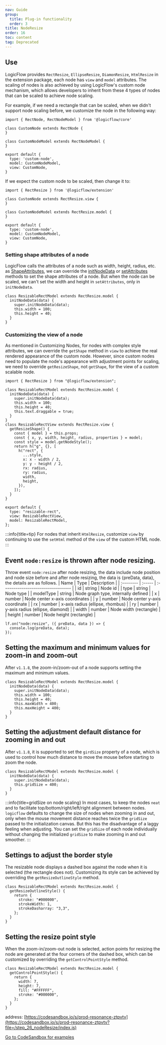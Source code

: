 ```yaml
---
nav: Guide
group:
  title: Plug-in functionality
  order: 3
title: NodeResize
order: 16
toc: content
tag: Deprecated
---
```


## Use

LogicFlow provides `RectResize`, `EllipseResize`, `DiamonResize`, `HtmlResize` in the extension package, each node has `view` and `model` attributes. The scaling of nodes is also achieved by using LogicFlow's custom node mechanism, which allows developers to inherit from these 4 types of nodes that can be scaled to achieve node scaling.

For example, if we need a rectangle that can be scaled, when we didn't support node scaling before, we customize the node in the following way:

```tsx | pure
import { RectNode, RectNodeModel } from '@logicflow/core'

class CustomNode extends RectNode {
}

class CustomNodeModel extends RectNodeModel {
}

export default {
  type: 'custom-node',
  model: CustomNodeModel,
  view: CustomNode,
}
```

If we expect the custom node to be scaled, then change it to:

```tsx | pure
import { RectResize } from '@logicflow/extension'

class CustomNode extends RectResize.view {
}

class CustomNodeModel extends RectResize.model {
}

export default {
  type: 'custom-node',
  model: CustomNodeModel,
  view: CustomNode,
}
```

### Setting shape attributes of a node

LogicFlow calls the attributes of a node such as width, height, radius, etc. as [ShapeAttributes](../../api/nodeModel.en.md#Shape-Attributes), we can override the [initNodeData](../../api/nodeModel.en.md#getoutlinestyle) or [ setAttributes](../../api/nodeModel.en.md#setattributes) methods to set the shape attributes of a node. But when the node can be scaled, we can't set the width and height in `setAttributes`, only in `initNodeData`.

```tsx | pure
class ResizableRectModel extends RectResize.model {
  initNodeData(data) {
    super.initNodeData(data);
    this.width = 100;
    this.height = 40;
  }
}
```

### Customizing the view of a node

As mentioned in Customizing Nodes, for nodes with complex style attributes, we can override the `getShape` method in `view` to achieve the real rendered appearance of the custom node. However, since custom nodes need to populate the node's appearance with adjustment points for scaling, we need to override `getResizeShape`, not `getShape`, for the view of a custom scalable node.

```tsx | pure
import { RectResize } from "@logicflow/extension";

class ResizableRectModel extends RectResize.model {
  initNodeData(data) {
    super.initNodeData(data);
    this.width = 100;
    this.height = 40;
    this.text.draggable = true;
  }
}
class ResizableRectView extends RectResize.view {
  getResizeShape() {
    const { model } = this.props;
    const { x, y, width, height, radius, properties } = model;
    const style = model.getNodeStyle();
    return h("g", {}, [
      h("rect", {
        ...style,
        x: x - width / 2,
        y: y - height / 2,
        rx: radius,
        ry: radius,
        width,
        height,
      }),
    ]);
  }
}

export default {
  type: "resizable-rect",
  view: ResizableRectView,
  model: ResizableRectModel,
};
```

:::info{title=tip}
For nodes that inherit `HtmlResize`, customize `view` by continuing to use the `setHtml` method of the `view` of the custom HTML node.
:::

## Event `node:resize` is thrown after node resizing.

Throw event `node:resize` after node resizing, the data include node position and node size before and after node resizing, the data is {preData, data}, the details are as follows.
| Name      | Type   | Description                         |
| :-------- | :----- | :---------------------------------- |
| id        | string | Node id                             |
| type      | string | Node type                           |
| modelType | string | Node graph type, internally defined |
| x         | number | Node center x-axis coordinates      |
| y         | number | Node center y-axis coordinate       |
| rx        | number | x-axis radius (ellipse, rhombus)    |
| ry        | number | y-axis radius (ellipse, diamond)    |
| width     | number | Node width (rectangle)              |
| height    | number | Node height (rectangle)             |

```tsx | pure
lf.on("node:resize", ({ preData, data }) => {
  console.log(preData, data);
});
```

## Setting the maximum and minimum values for zoom-in and zoom-out

After `v1.1.8`, the zoom-in/zoom-out of a node supports setting the maximum and minimum values.

```tsx | pure
class ResizableRectModel extends RectResize.model {
  initNodeData(data) {
    super.initNodeData(data);
    this.width = 100;
    this.height = 40;
    this.maxWidth = 400;
    this.maxHeight = 400;
  }
}
```

## Setting the adjustment default distance for zooming in and out

After `v1.1.8`, it is supported to set the `girdSize` property of a node, which is used to control how much distance to move the mouse before starting to zoom the node.

```tsx | pure
class ResizableRectModel extends RectResize.model {
  initNodeData(data) {
    super.initNodeData(data);
    this.gridSize = 400;
  }
}
```
:::info{title=gridSize on node scaling}
In most cases, to keep the nodes `neat` and to facilitate top/bottom/right/left/right alignment between nodes. `logicflow` defaults to change the size of nodes when zooming in and out, only when the mouse movement distance reaches twice the `gridSize` passed to the initialization canvas. But this has the disadvantage of a laggy feeling when adjusting. You can set the `gridSize` of each node individually without changing the initialized `gridSize` to make zooming in and out smoother.
:::

## Settings to adjust the border style

The resizable node displays a dashed box against the node when it is selected (the rectangle does not). Customizing its style can be achieved by overriding the `getResizeOutlineStyle` method.

```tsx | pure
class ResizableRectModel extends RectResize.model {
  getResizeOutlineStyle() {
    return {
      stroke: "#000000",
      strokeWidth: 1,
      strokeDasharray: "3,3",
    };
  }
}
```

## Setting the resize point style

When the zoom-in/zoom-out node is selected, action points for resizing the node are generated at the four corners of the dashed box, which can be customized by overriding the `getControlPointStyle` method.

```tsx | pure
class ResizableRectModel extends RectResize.model {
  getControlPointStyle() {
    return {
      width: 7,
      height: 7,
      fill: "#FFFFFF",
      stroke: "#000000",
    };
  }
}
```

address: [https://codesandbox.io/s/prod-resonance-ztpvtv](https://codesandbox.io/s/prod-resonance-ztpvtv?file=/step_26_nodeResize/index.js)

<a href="https://codesandbox.io/embed/prod-resonance-ztpvtv?fontsize=14&hidenavigation=1&theme=dark&view=preview" target="_blank"> Go to CodeSandbox for examples </a>
